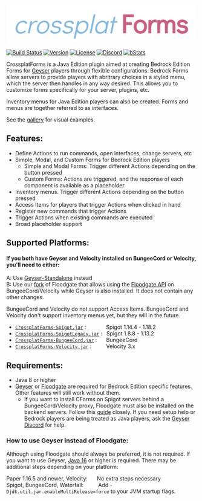 <img alt="CrossplatForms" width="500" src="https://github.com/ProjectG-Plugins/CrossplatForms/blob/main/images/crossplatForms.svg" /> 

[![Build Status](https://ci.projectg.dev/job/CrossplatForms/job/main/badge/icon)](https://ci.projectg.dev/job/CrossplatForms/job/main/)
[![Version](https://img.shields.io/badge/version-0.4.0-blue)](https://github.com/ProjectG-Plugins/CrossplatForms/releases)
[![License](https://img.shields.io/badge/License-GPL-orange)](https://github.com/ProjectG-Plugins/CrossplatForms/blob/master/LICENSE)
[![Discord](https://img.shields.io/discord/853331530004299807?color=7289da&label=discord&logo=discord&logoColor=white)](https://discord.gg/M2SvqCu4e9)
[![bStats](https://img.shields.io/badge/bStats-click%20me-yellow)](https://bstats.org/author/Konicai)


CrossplatForms is a Java Edition plugin aimed at creating Bedrock Edition Forms for [Geyser](https://github.com/GeyserMC/Geyser) players through flexible configurations. Bedrock Forms allow servers to provide players with abritrary choices in a styled menu, which the server then handles in any way desired. This allows you to customize forms specifically for your server, plugins, etc.

Inventory menus for Java Edition players can also be created. Forms and menus are together referred to as interfaces.

See the [gallery](images/README.md) for visual examples.

## Features:

* Define Actions to run commands, open interfaces, change servers, etc
* Simple, Modal, and Custom Forms for Bedrock Edition players
  * Simple and Modal Forms: Trigger different Actions depending on the button pressed
  * Custom Forms: Actions are triggered, and the response of each component is available as a placeholder
* Inventory menus. Trigger different Actions depending on the button pressed
* Access Items for players that trigger Actions when clicked in hand
* Register new commands that trigger Actions
* Trigger Actions when existing commands are executed
* Broad placeholder support

## Supported Platforms:

#### If you both have Geyser and Velocity installed on BungeeCord or Velocity, you'll need to either:  
A: Use [Geyser-Standalone](https://wiki.geysermc.org/geyser/setup/#standalone-setup) instead  
B: Use our [fork](https://github.com/ProjectG-Plugins/Floodgate) of Floodgate that allows using the [Floodgate API](https://wiki.geysermc.org/floodgate/api/) on BungeeCord/Velocity while Geyser is also installed. It does not contain any other changes.

BungeeCord and Velocity do not support Access Items. BungeeCord and Velocity don't support inventory menus yet, but they will in the future.


* [`CrossplatForms-Spigot.jar`](https://ci.projectg.dev/job/CrossplatForms/job/main/) :&ensp;&ensp;&ensp;&ensp;&ensp;&ensp;&ensp; Spigot 1.14.4 - 1.18.2
* [`CrossplatForms-SpigotLegacy.jar`](https://ci.projectg.dev/job/CrossplatForms/job/main/) :&ensp; Spigot 1.8.8 - 1.13.2
* [`CrossplatForms-BungeeCord.jar`](https://ci.projectg.dev/job/CrossplatForms/job/main/) :&ensp;&ensp;&ensp; BungeeCord
* [`CrossplatForms-Velocity.jar`](https://ci.projectg.dev/job/CrossplatForms/job/main/) :&ensp;&ensp;&ensp;&ensp;&ensp; Velocity 3.x

## Requirements:
* Java 8 or higher
* [Geyser](https://github.com/GeyserMC/Geyser) or [Floodgate](https://github.com/GeyserMC/Floodgate) are required for Bedrock Edition specific features. Other features will still work without them.
  * If you want to install CForms on Spigot servers behind a BungeeCord/Velocity proxy, Floodgate must also be installed on the backend servers. Follow this [guide](https://wiki.geysermc.org/floodgate/setup/) closely. If you need setup help or Bedrock players are being treated as Java players, ask the [Geyser Discord](https://discord.gg/geysermc) for help.

### How to use Geyser instead of Floodgate:

Although using Floodgate should always be preferred, it is not required. If you want to use Geyser, [Java 16](https://adoptium.net/) or higher is required. There may be additional steps depending on your platform:

Paper 1.16.5 and newer, Velocity:&ensp;&ensp;&ensp; No extra steps necessary  
Spigot, BungeeCord, Waterfall:&ensp;&ensp;&ensp;&ensp;&ensp; Add `-Djdk.util.jar.enableMultiRelease=force` to your JVM startup flags.
